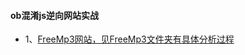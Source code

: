 #### ob混淆js逆向网站实战
- 1、[FreeMp3网站，见FreeMp3文件夹有具体分析过程](http://tool.liumingye.cn/music/?page=searchPage)
